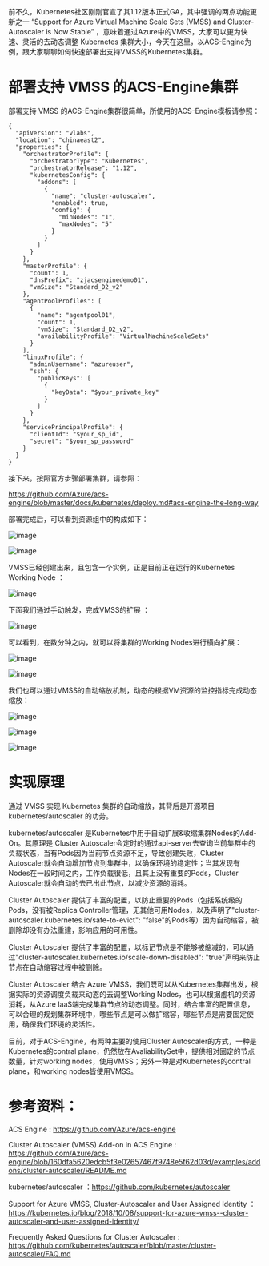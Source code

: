 前不久，Kubernetes社区刚刚官宣了其1.12版本正式GA，其中强调的两点功能更新之一 “Support for Azure Virtual Machine Scale Sets (VMSS) and Cluster-Autoscaler is Now Stable” ，意味着通过Azure中的VMSS，大家可以更为快速、灵活的去动态调整 Kubernetes 集群大小，今天在这里，以ACS-Engine为例，跟大家聊聊如何快速部署出支持VMSS的Kubernetes集群。



# 部署支持 VMSS 的ACS-Engine集群



部署支持 VMSS 的ACS-Engine集群很简单，所使用的ACS-Engine模板请参照：

```
{
  "apiVersion": "vlabs",
  "location": "chinaeast2",
  "properties": {
    "orchestratorProfile": {
      "orchestratorType": "Kubernetes",
      "orchestratorRelease": "1.12",
      "kubernetesConfig": {
        "addons": [
          {
            "name": "cluster-autoscaler",
            "enabled": true,
            "config": {
              "minNodes": "1",
              "maxNodes": "5"
            }
          }
        ]
      }
    },
    "masterProfile": {
      "count": 1,
      "dnsPrefix": "zjacsenginedemo01",
      "vmSize": "Standard_D2_v2"
    },
    "agentPoolProfiles": [
      {
        "name": "agentpool01",
        "count": 1,
        "vmSize": "Standard_D2_v2",
        "availabilityProfile": "VirtualMachineScaleSets"
      }
    ],
    "linuxProfile": {
      "adminUsername": "azureuser",
      "ssh": {
        "publicKeys": [
          {
            "keyData": "$your_private_key"
          }
        ]
      }
    },
    "servicePrincipalProfile": {
      "clientId": "$your_sp_id",
      "secret": "$your_sp_password"
    }
  }
}
```

接下来，按照官方步骤部署集群，请参照：

https://github.com/Azure/acs-engine/blob/master/docs/kubernetes/deploy.md#acs-engine-the-long-way



部署完成后，可以看到资源组中的构成如下：

![image](https://github.com/CohenLyon/OCPChinaPTSALLDOCS/blob/patch-1/01.BLOG/images/%E9%80%9A%E8%BF%87VMSS%E5%BF%AB%E9%80%9F%E7%BC%A9%E6%94%BEACS%20Engine%E9%9B%86%E7%BE%A401.webp)

![image](https://github.com/CohenLyon/OCPChinaPTSALLDOCS/blob/patch-1/01.BLOG/images/%E9%80%9A%E8%BF%87VMSS%E5%BF%AB%E9%80%9F%E7%BC%A9%E6%94%BEACS%20Engine%E9%9B%86%E7%BE%A402.webp)

VMSS已经创建出来，且包含一个实例，正是目前正在运行的Kubernetes Working Node ：

![image](https://github.com/CohenLyon/OCPChinaPTSALLDOCS/blob/patch-1/01.BLOG/images/%E9%80%9A%E8%BF%87VMSS%E5%BF%AB%E9%80%9F%E7%BC%A9%E6%94%BEACS%20Engine%E9%9B%86%E7%BE%A403.webp)

下面我们通过手动触发，完成VMSS的扩展 ：

![image](https://github.com/CohenLyon/OCPChinaPTSALLDOCS/blob/patch-1/01.BLOG/images/%E9%80%9A%E8%BF%87VMSS%E5%BF%AB%E9%80%9F%E7%BC%A9%E6%94%BEACS%20Engine%E9%9B%86%E7%BE%A404.webp)

可以看到，在数分钟之内，就可以将集群的Working Nodes进行横向扩展：

![image](https://github.com/CohenLyon/OCPChinaPTSALLDOCS/blob/patch-1/01.BLOG/images/%E9%80%9A%E8%BF%87VMSS%E5%BF%AB%E9%80%9F%E7%BC%A9%E6%94%BEACS%20Engine%E9%9B%86%E7%BE%A405.webp)

![image](https://github.com/CohenLyon/OCPChinaPTSALLDOCS/blob/patch-1/01.BLOG/images/%E9%80%9A%E8%BF%87VMSS%E5%BF%AB%E9%80%9F%E7%BC%A9%E6%94%BEACS%20Engine%E9%9B%86%E7%BE%A406.webp)

我们也可以通过VMSS的自动缩放机制，动态的根据VM资源的监控指标完成动态缩放：

![image](https://github.com/CohenLyon/OCPChinaPTSALLDOCS/blob/patch-1/01.BLOG/images/%E9%80%9A%E8%BF%87VMSS%E5%BF%AB%E9%80%9F%E7%BC%A9%E6%94%BEACS%20Engine%E9%9B%86%E7%BE%A407.webp)

![image](https://github.com/CohenLyon/OCPChinaPTSALLDOCS/blob/patch-1/01.BLOG/images/%E9%80%9A%E8%BF%87VMSS%E5%BF%AB%E9%80%9F%E7%BC%A9%E6%94%BEACS%20Engine%E9%9B%86%E7%BE%A408.webp)

![image](https://github.com/CohenLyon/OCPChinaPTSALLDOCS/blob/patch-1/01.BLOG/images/%E9%80%9A%E8%BF%87VMSS%E5%BF%AB%E9%80%9F%E7%BC%A9%E6%94%BEACS%20Engine%E9%9B%86%E7%BE%A409.webp)

# 实现原理



通过 VMSS 实现 Kubernetes 集群的自动缩放，其背后是开源项目 kubernetes/autoscaler 的功劳。



kubernetes/autoscaler 是Kubernetes中用于自动扩展&收缩集群Nodes的Add-On。其原理是 Cluster Autoscaler会定时的通过api-server去查询当前集群中的负载状态，当有Pods因为当前节点资源不足，导致创建失败，Cluster Autoscaler就会自动增加节点到集群中，以确保环境的稳定性；当其发现有Nodes在一段时间之内，工作负载很低，且其上没有重要的Pods，Cluster Autoscaler就会自动的去已出此节点，以减少资源的消耗。



Cluster Autoscaler 提供了丰富的配置，以防止重要的Pods（包括系统级的Pods，没有被Replica Controller管理，无其他可用Nodes，以及声明了"cluster-autoscaler.kubernetes.io/safe-to-evict": "false"的Pods等）因为自动缩容，被删除却没有办法重建，影响应用的可用性。



Cluster Autoscaler 提供了丰富的配置，以标记节点是不能够被缩减的，可以通过"cluster-autoscaler.kubernetes.io/scale-down-disabled": "true"声明来防止节点在自动缩容过程中被删除。



Cluster Autoscaler 结合 Azure VMSS，我们既可以从Kubernetes集群出发，根据实际的资源调度负载来动态的去调整Working Nodes，也可以根据虚机的资源消耗，从Azure IaaS端完成集群节点的动态调整。同时，结合丰富的配置信息，可以合理的规划集群环境中，哪些节点是可以做扩缩容，哪些节点是需要固定使用，确保我们环境的灵活性。



目前，对于ACS-Engine，有两种主要的使用Cluster Autoscaler的方式，一种是Kubernetes的contral plane，仍然放在AvaliabilitySet中，提供相对固定的节点数量，针对working nodes，使用VMSS；另外一种是对Kubernetes的contral plane，和working nodes皆使用VMSS。



# 参考资料：

ACS Engine : https://github.com/Azure/acs-engine

Cluster Autoscaler (VMSS) Add-on in ACS Engine : https://github.com/Azure/acs-engine/blob/160dfa5620edcb5f3e02657467f9748e5f62d03d/examples/addons/cluster-autoscaler/README.md

kubernetes/autoscaler ：https://github.com/kubernetes/autoscaler

Support for Azure VMSS, Cluster-Autoscaler and User Assigned Identity ： https://kubernetes.io/blog/2018/10/08/support-for-azure-vmss--cluster-autoscaler-and-user-assigned-identity/

Frequently Asked Questions for Cluster Autoscaler :  https://github.com/kubernetes/autoscaler/blob/master/cluster-autoscaler/FAQ.md
